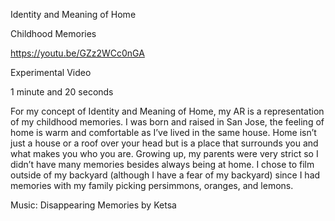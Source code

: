 Identity and Meaning of Home

Childhood Memories

https://youtu.be/GZz2WCc0nGA

Experimental Video

1 minute and 20 seconds

For my concept of Identity and Meaning of Home, my AR is a representation of my childhood memories. I was born and raised in San Jose, the feeling of home is warm and comfortable as I’ve lived in the same house. 
Home isn’t just a house or a roof over your head but is a place that surrounds you and what makes you who you are. Growing up, my parents were very strict so I didn’t have many memories besides always being at home. I chose to film outside of my backyard (although I have a fear of my backyard) since I had memories with my family picking persimmons, oranges, and lemons. 

Music: Disappearing Memories by Ketsa
